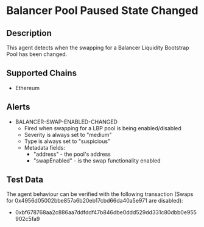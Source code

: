 # Balancer Pool Paused State Changed

## Description

This agent detects when the swapping for a Balancer Liquidity Bootstrap Pool has been changed.

## Supported Chains

- Ethereum

## Alerts

- BALANCER-SWAP-ENABLED-CHANGED
  - Fired when swapping for a LBP pool is being enabled/disabled
  - Severity is always set to "medium"
  - Type is always set to "suspicious"
  - Metadata fields:
    - "address" - the pool's address
    - "swapEnabled" - is the swap functionality enabled

## Test Data

The agent behaviour can be verified with the following transaction (Swaps for 0x4956d05002bbe857a6b20eb17cbd66da40a5e971 are disabled):

- 0xbf678768aa2c886aa7ddfddf47b846dbe0ddd529dd331c80dbb0e955902c5fa9
